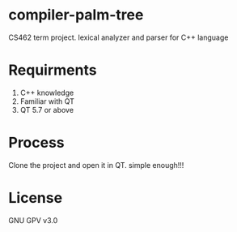 # compiler-palm-tree
CS462 term project. lexical analyzer and parser for C++ language<br>
# Requirments<br>
1. C++ knowledge<br>
2. Familiar with QT<br>
3. QT 5.7 or above<br>
# Process<br>
Clone the project and open it in QT. simple enough!!!
# License
GNU GPV v3.0
